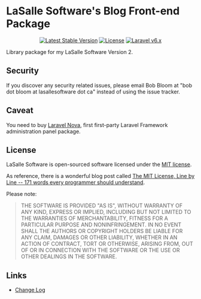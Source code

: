 # LaSalle Software's Blog Front-end Package

<p align="center">
<a href="https://packagist.org/packages/lasallesoftware/lsv2-blogfrontend-pkg"><img src="https://poser.pugx.org/lasallesoftware/lsv2-blogfrontend-pkg/v/stable.svg" alt="Latest Stable Version"></a>
<a href="https://packagist.org/packages/lasallesoftware/lsv2-blogfrontend-pkg"><img src="https://poser.pugx.org/lasallesoftware/lsv2-blogfrontend-pkg/license.svg" alt="License"></a>
<a href="https://laravel.com/"><img src="https://img.shields.io/badge/Laravel-v6-brightgreen.svg?style=flat-square" alt="Laravel v6.x"></a> 
</p>

Library package for my LaSalle Software Version 2.

## Security

If you discover any security related issues, please email Bob Bloom at "bob dot bloom at lasallesoftware dot ca" instead of using the issue tracker.

## Caveat

You need to buy [Laravel Nova](https://nova.laravel.com/), first first-party Laravel Framework administration panel package.

## License

LaSalle Software is open-sourced software licensed under the [MIT license](https://opensource.org/licenses/MIT).

As reference, there is a wonderful blog post called [The MIT License, Line by Line -- 171 words every programmer should understand](https://writing.kemitchell.com/2016/09/21/MIT-License-Line-by-Line.html).

Please note:
>THE SOFTWARE IS PROVIDED "AS IS", WITHOUT WARRANTY OF ANY KIND, EXPRESS OR IMPLIED, INCLUDING BUT NOT LIMITED TO THE WARRANTIES OF MERCHANTABILITY, FITNESS FOR A PARTICULAR PURPOSE AND NONINFRINGEMENT. IN NO EVENT SHALL THE AUTHORS OR COPYRIGHT HOLDERS BE LIABLE FOR ANY CLAIM, DAMAGES OR OTHER LIABILITY, WHETHER IN AN ACTION OF CONTRACT, TORT OR OTHERWISE, ARISING FROM, OUT OF OR IN CONNECTION WITH THE SOFTWARE OR THE USE OR OTHER DEALINGS IN THE SOFTWARE.
>
## Links

* [Change Log](CHANGELOG.md)

